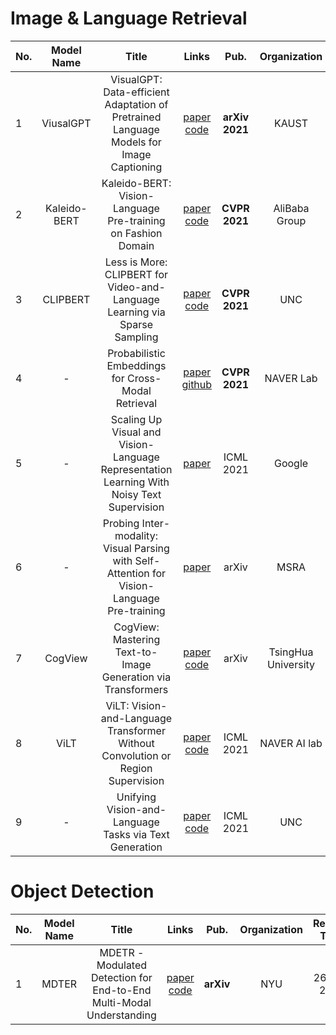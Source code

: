# Image & Language Retrieval

|No.  |Model Name |Title |Links |Pub. | Organization| Release Time | 
|-----|:-----:|:-----:|:-----:|:--------:|:---:|:-------:|
|1|ViusalGPT |VisualGPT: Data-efficient Adaptation of Pretrained Language Models for Image Captioning |[paper]( https://arxiv.org/abs/2102.10407) [code]( https://github.com/Vision-CAIR/VisualGPT) |__arXiv 2021__|KAUST|20 Feb 2021|
|2|Kaleido-BERT |Kaleido-BERT: Vision-Language Pre-training on Fashion Domain |[paper](https://arxiv.org/pdf/2103.16110.pdf) [code]( https://github.com/mczhuge/Kaleido-BERT/) |__CVPR 2021__|AliBaba Group|15 April 2021|
|3|CLIPBERT |Less is More: CLIPBERT for Video-and-Language Learning via Sparse Sampling | [paper](https://arxiv.org/pdf/2102.06183.pdf) [code](https://github.com/jayleicn/ClipBERT) |__CVPR 2021__| UNC | 11 Feb 2021|
|4| -|Probabilistic Embeddings for Cross-Modal Retrieval| [paper](https://openaccess.thecvf.com/content/CVPR2021/html/Chun_Probabilistic_Embeddings_for_Cross-Modal_Retrieval_CVPR_2021_paper.html) [github](https://github.com/naver-ai/pcme) | __CVPR 2021__ | NAVER Lab|  14 June 2021|
|5| -| Scaling Up Visual and Vision-Language Representation Learning With Noisy Text Supervision | [paper](https://arxiv.org/pdf/2102.05918.pdf) | ICML 2021| Google | 11 June 2021|
|6|-|Probing Inter-modality: Visual Parsing with Self-Attention for Vision-Language Pre-training| [paper](https://arxiv.org/pdf/2106.13488.pdf) | arXiv| MSRA| 28 June 2021|
|7| CogView| CogView: Mastering Text-to-Image Generation via Transformers | [paper](https://arxiv.org/pdf/2105.13290.pdf) [code](https://github.com/THUDM/CogView) | arXiv | TsingHua University | 28 May 2021| 
|8|ViLT| ViLT: Vision-and-Language Transformer Without Convolution or Region Supervision| [paper](https://arxiv.org/pdf/2102.03334.pdf) [code](https://github.com/dandelin/vilt) | ICML 2021 | NAVER AI lab|  10 Jun 2021|
|9| - |Unifying Vision-and-Language Tasks via Text Generation | [paper](https://arxiv.org/pdf/2102.02779.pdf) [code](https://github.com/j-min/VL-T5) | ICML 2021 | UNC | 23 May 2021|


# Object Detection

|No.  |Model Name |Title |Links |Pub. | Organization| Release Time | 
|-----|:-----:|:-----:|:-----:|:--------:|:---:|:-------:|
|1|MDTER|  MDETR - Modulated Detection for End-to-End Multi-Modal Understanding   | [paper](https://arxiv.org/pdf/2104.12763.pdf)  [code](https://github.com/ashkamath/mdetr)  | __arXiv__|NYU |26 April 2021|





